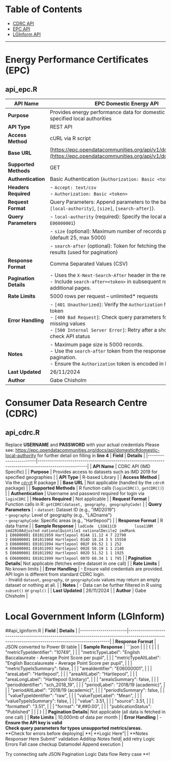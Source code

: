 # Table of Contents
- [CDRC API](#consumer-data-research-centre-cdrc)
- [EPC API](#energy-performance-certificates-epc)
- [LGInform API](#local-government-inform-lginform)

---

# Energy Performance Certificates (EPC)
## api_epc.R
| **API Name**         | EPC Domestic Energy API                                                                                  |
|-----------------------|---------------------------------------------------------------------------------------------------------|
| **Purpose**          | Provides energy performance data for domestic properties in specified local authorities                 |
| **API Type**         | REST API                                                                                                |
| **Access Method**    | cURL via R script                                                                                       |
| **Base URL**         | [https://epc.opendatacommunities.org/api/v1/domestic/search](https://epc.opendatacommunities.org/api/v1/domestic/search) |
| **Supported Methods**| GET                                                                                                     |
| **Authentication**   | Basic Authentication (`Authorization: Basic <token>`)                                                  |
| **Headers Required** | - `Accept: text/csv`<br>- `Authorization: Basic <token>`                                                |
| **Request Format**   | Query Parameters: Append parameters to the base URL (e.g., `[local-authority]`, `[size]`, `[search-after]`). |
| **Query Parameters** | - `local-authority` (required): Specify the local authority (e.g., `E06000001`)                         |
|                       | - `size` (optional): Maximum number of records per page (default 25, max 5000)                         |
|                       | - `search-after` (optional): Token for fetching the next page of results (used for pagination)          |
| **Response Format**  | Comma Separated Values (CSV)                                                                            |
| **Pagination Details**| - Uses the `X-Next-Search-After` header in the response.<br>- Include `search-after=<token>` in subsequent requests to fetch additional pages. |
| **Rate Limits**       | 5000 rows per request – unlimited* requests                                                            |
| **Error Handling**    | - `[401 Unauthorized]`: Verify the `Authorization` header and token<br>- `[400 Bad Request]`: Check query parameters for typos or missing values<br>- `[500 Internal Server Error]`: Retry after a short delay or check API status |
| **Notes**             | - Maximum page size is 5000 records.<br>- Use the `search-after` token from the response headers for pagination.<br>- Ensure the `Authorization` token is encoded in Base64. |
| **Last Updated**      | 26/11/2024                                                                                            |
| **Author**            | Gabe Chisholm                                                                                         |

# Consumer Data Research Centre (CDRC)
## api_cdrc.R
Replace **USERNAME** and **PASSWORD** with your actual credentials
Please see: https://epc.opendatacommunities.org/docs/api/domestic#domestic-local-authority for further detail on filling in **line 4**
| **Field**             | **Details**                                                                                           |
|-----------------------|------------------------------------------------------------------------------------------------------|
| **API Name**          | CDRC API (IMD Specific)                                                                              |
| **Purpose**           | Provides access to datasets such as IMD 2019 for specified geographies                               |
| **API Type**          | R-based Library                                                                                     |
| **Access Method**     | Via the [`cdrcR`](https://github.com/CDRC/cdrcR) R package                                           |
| **Base URL**          | Not applicable (handled by the `cdrcR` package)                                                     |
| **Supported Methods** | R function calls (`loginCDRC()`, `getCDRC()`)                                                       |
| **Authentication**    | Username and password required for login via `loginCDRC`                                            |
| **Headers Required**  | Not applicable                                                                                      |
| **Request Format**    | Function calls in R: `getCDRC(dataset, geography, geographyCode)`                                   |
| **Query Parameters**  | - `dataset`: Dataset ID (e.g., "IMD2019") <br> - `geography`: Level of geography (e.g., "LADname") <br> - `geographyCode`: Specific areas (e.g., "Hartlepool") |
| **Response Format**   | R data frame                                                                                        |
| **Sample Response**   | `ladCode  LSOA11CD        lsoa11NM imd2010Adjusted nationalQuintile1 nationalDecile2 imdRank`<br> `1 E06000001 E01011959 Hartlepool 014A 11.12 4 7 22790`<br>`2 E06000001 E01011968 Hartlepool 014D 18.24 3 5 15550`<br>`3 E06000001 E01011994 Hartlepool 002F 69.52 1 1 252`<br>`4 E06000001 E01011993 Hartlepool 002E 50.19 1 1 2140`<br>`5 E06000001 E01011992 Hartlepool 002D 51.52 1 1 1925`<br>`6 E06000001 E01011999 Hartlepool 007D 60.34 1 1 795` |
| **Pagination Details**| Not applicable (fetches entire dataset in one call)                                                 |
| **Rate Limits**       | No known limits                                                                                     |
| **Error Handling**    | - Ensure valid credentials are provided. API login is different from standard CDRC login. <br> - Invalid `dataset`, `geography`, or `geographyCode` values may return an empty dataset or nothing at all. |
| **Notes**             | - Data can be further filtered in R using `subset()` or `grepl()`                                   |
| **Last Updated**      | 26/11/2024                                                                                          |
| **Author**            | Gabe Chisholm                                                                                       |

# Local Government Inform (LGInform)
##api_lginform.R
| **Field**             | **Details**                                                                                                                                       |
|-----------------------|---------------------------------------------------------------------------------------------------------------------------------------------------|
| **Response Format**   | JSON converted to Power BI table                                                                                                                 |
| **Sample Response**   | ```json                                                                                                                                        |
|                       | {                                                                                                                                               |
|                       |     "metricTypeIdentifier": "10749",                                                                                                            |
|                       |     "metricTypeLabel": "English Baccalaureate - Average Point Score per pupil",                                                                 |
|                       |     "metricTypeAltLabel": "English Baccalaureate - Average Point Score per pupil",                                                              |
|                       |     "metricTypeIsSummary": false,                                                                                                               |
|                       |     "areaIdentifier": "E06000001",                                                                                                             |
|                       |     "areaLabel": "Hartlepool",                                                                                                                  |
|                       |     "areaAltLabel": "Hartlepool",                                                                                                               |
|                       |     "areaLongLabel": "Hartlepool (Unitary)",                                                                                                     |
|                       |     "areaIsSummary": false,                                                                                                                     |
|                       |     "periodIdentifier": "sch_2018_19",                                                                                                          |
|                       |     "periodLabel": "2018/19 (academic)",                                                                                                        |
|                       |     "periodAltLabel": "2018/19 (academic)",                                                                                                     |
|                       |     "periodIsSummary": false,                                                                                                                   |
|                       |     "valueTypeIdentifier": "raw",                                                                                                               |
|                       |     "valueTypeLabel": "Mean",                                                                                                                   |
|                       |     "valueTypeIsSummary": false,                                                                                                                |
|                       |     "value": 3.51,                                                                                                                             |
|                       |     "source": 3.51,                                                                                                                            |
|                       |     "formatted": "3.51",                                                                                                                       |
|                       |     "format": "#,##0.00",                                                                                                                      |
|                       |     "publicationStatus": "Published"                                                                                                           |
|                       | }                                                                                                                                               |
| **Pagination Details**| Not applicable (all data is fetched in one call)                                                                                                |
| **Rate Limits**       | 10,000mb of data per month                                                                                                                      |
| **Error Handling**    | - **Ensure the API key is valid** <br> **Check query parameters for typos unsupported metrics/areas.** <br> **Check for errors before deploying| 
                        **|
                        **Logic Here"|
| **Notes      Responser Here Submit" validation
Additop  Notes field|
                        add retry Logic Errors Fall case checkup Datamodel Append execution |

 Try connecting safe JSON Pagination Logic Data flow Retry case **!
